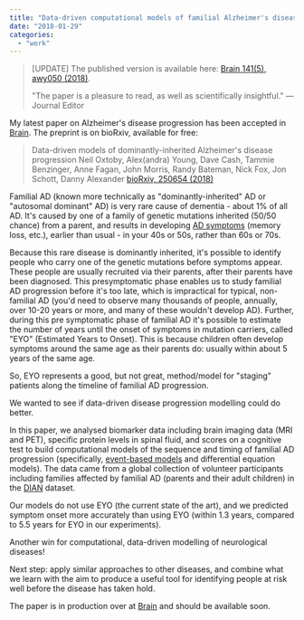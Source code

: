 ```yaml
---
title: "Data-driven computational models of familial Alzheimer's disease"
date: "2018-01-29"
categories: 
  - "work"
---
```


> \[UPDATE\] The published version is available here: [Brain 141(5), awy050 (2018)](https://academic.oup.com/brain/advance-article/doi/10.1093/brain/awy050/4951528?guestAccessKey=73f004ae-2bcc-47aa-b1b5-c94e563084ea).
> 
> "The paper is a pleasure to read, as well as scientifically insightful." — Journal Editor

My latest paper on Alzheimer's disease progression has been accepted in [Brain](http://academic.oup.com/brain). The preprint is on bioRxiv, available for free:

> Data-driven models of dominantly-inherited Alzheimer's disease progression Neil Oxtoby, Alex(andra) Young, Dave Cash, Tammie Benzinger, Anne Fagan, John Morris, Randy Bateman, Nick Fox, Jon Schott, Danny Alexander [bioRxiv, 250654 (2018)](http://doi.org/10.1101/250654)

Familial AD (known more technically as "dominantly-inherited" AD or "autosomal dominant" AD) is very rare cause of dementia - about 1% of all AD. It's caused by one of a family of genetic mutations inherited (50/50 chance) from a parent, and results in developing [AD symptoms](http://en.wikipedia.org/wiki/Alzheimer's_disease#Signs_and_symptoms) (memory loss, etc.), earlier than usual - in your 40s or 50s, rather than 60s or 70s.

Because this rare disease is dominantly inherited, it's possible to identify people who carry one of the genetic mutations before symptoms appear. These people are usually recruited via their parents, after their parents have been diagnosed. This presymptomatic phase enables us to study familial AD progression before it's too late, which is impractical for typical, non-familial AD (you'd need to observe many thousands of people, annually, over 10-20 years or more, and many of these wouldn't develop AD). Further, during this pre symptomatic phase of familial AD it's possible to estimate the number of years until the onset of symptoms in mutation carriers, called "EYO" (Estimated Years to Onset). This is because children often develop symptoms around the same age as their parents do: usually within about 5 years of the same age.

So, EYO represents a good, but not great, method/model for "staging" patients along the timeline of familial AD progression.

We wanted to see if data-driven disease progression modelling could do better.

In this paper, we analysed biomarker data including brain imaging data (MRI and PET), specific protein levels in spinal fluid, and scores on a cognitive test to build computational models of the sequence and timing of familial AD progression (specifically, [event-based models](http://neiloxtoby.com/work/2014/08/event-based-model-of-alzheimers-disease/) and differential equation models). The data came from a global collection of volunteer participants including families affected by familial AD (parents and their adult children) in the [DIAN](http://dian-info.org) dataset.

Our models do not use EYO (the current state of the art), and we predicted symptom onset more accurately than using EYO (within 1.3 years, compared to 5.5 years for EYO in our experiments).

Another win for computational, data-driven modelling of neurological diseases!

Next step: apply similar approaches to other diseases, and combine what we learn with the aim to produce a useful tool for identifying people at risk well before the disease has taken hold.

The paper is in production over at [Brain](http://academic.oup.com/brain) and should be available soon.
